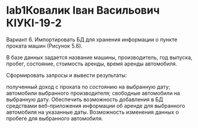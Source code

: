 # lab1Ковалик Іван Васильович КІУКІ-19-2
Вариант 6. Импортировать БД для хранения информации о пункте проката машин (Рисунок 5.6).

В базе данных задается название машины, производитель, год выпуска, пробег, состояние, стоимость аренды, время аренды автомобиля.

Сформировать запросы и вывести результаты:

полученный доход с проката по состоянию на выбранную дату;
автомобили выбранного производителя;
свободные автомобили на выбранную дату.
Обеспечить возможность добавления в БД средствами веб-приложения информации об аренде для выбранного автомобиля на указанные даты. Возможность изменения данных о пробеге для выбранного автомобиля.
